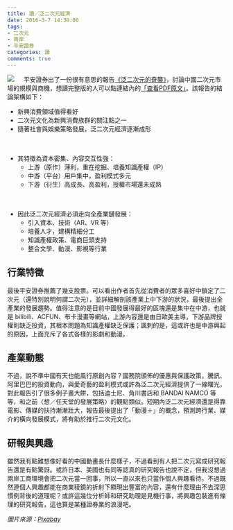 ```yaml
---
title: 讀／泛二次元經濟
date: 2016-3-7 14:30:00
tags: 
- 二次元
- 兩岸
- 平安證券
categories: 讀
comments: true
---
```

![](cover.jpg)
　
平安證券出了一份很有意思的報告[《泛二次元的奇襲》](http://data.eastmoney.com/report/20160223/cl,APPH2cknV3JHReport.html)，討論中國二次元市場的規模與商機，想讀完整版的人可以點連結內的[「查看PDF原文」](http://pdf.dfcfw.com/pdf/H3_AP201602230013577782_1.pdf)。該報告的結論架構如下：<!--more-->

* 新興消費領域值得看好
* 二次元文化為新興消費族群的關注點之一
* 隨著社會與娛樂策略發展，泛二次元經濟逐漸成形

　
* 其特徵為資本密集、內容交互性強：
  * 上游（原作）薄利，重在挖掘、培養知識產權（IP）
  * 中游（平台）用戶集中，盈利模式多元
  * 下游（衍生）高成長、高盈利，授權市場還未成熟

　
* 因此泛二次元經濟必須走向全產業鏈發展：
  * 引入資本、技術（AR、VR 等）
  * 培養人才，建構精細分工
  * 知識產權政策、電商巨頭支持
  * 整合文學、動漫、影視等行業

## 行業特徵
最後平安證券推薦了幾支股票。可以看出作者首先從消費者的眾多喜好中鎖定了二次元（還特別說明何謂二次元），並詳細解剖該產業上中下游的狀況，最後提出全產業的發展趨勢。值得注意的是目前中國發展得最好的區塊還是集中在中游，也就是 bilibili、ACFUN、布卡漫畫等網站，上游內容還是由日歐美主導，下游品牌授權則缺乏投資，其根本問題為知識產權缺乏保護；諷刺的是，這或許也是中游興起的原因，上面充斥了各式各樣的影劇和動漫。

## 產業動態
不過，說不準中國有天也能風行原創內容？國務院頒佈的優惠與保護政策，騰訊、阿里巴巴的投資動向，與愛奇藝的盈利模式或許為泛二次元經濟提供了一線曙光，對此報告引了很多例子畫大餅，包括迪士尼、角川書店和 BANDAI NAMCO 等等，和之前〈想／任天堂的發展策略〉的觀點類似。短期內泛二次元經濟還是得靠電影、傳媒的扶持漸漸壯大，報告最後提出了「動漫＋」的概念，預測跨行業、媒介的橫向發展模式，將有助於推行二次元文化。

## 研報與興趣
雖然我有點難想像好看的中國動畫長什麼樣子，不過看到有人把二次元寫成研究報告還是有點驚訝。或許日本、美國也有同等認真的研究報告也說不定，但我沒想過兩岸工商環境會把二次元當一回事，所以一直以來也只當作個人興趣看待。不過既然連個人興趣都能在商業稜鏡的折射下顯現出豐富的內容，還有什麼理由不去深思慣例背後的道理呢？或許這幾位分析師和研究助理是見機行事，將興趣包裝進有條理的研究報告，這也算是某種證券業的浪漫吧。

*圖片來源：[Pixabay](https://www.pexels.com/)*

